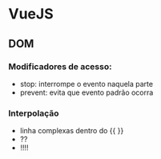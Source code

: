 # VueJS

## DOM

### Modificadores de acesso:
- stop: interrompe o evento naquela parte
- prevent: evita que evento padrão ocorra

### Interpolação
- linha complexas dentro do {{ }}
- ??
- !!!!
